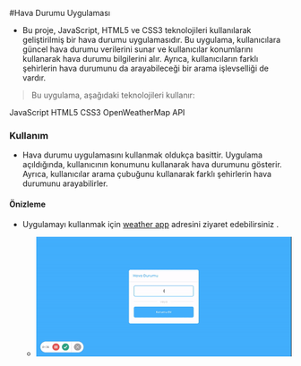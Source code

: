 #Hava Durumu Uygulaması
- Bu proje, JavaScript, HTML5 ve CSS3 teknolojileri kullanılarak geliştirilmiş bir hava durumu uygulamasıdır. Bu uygulama, kullanıcılara güncel hava durumu verilerini sunar ve kullanıcılar konumlarını kullanarak hava durumu bilgilerini alır. Ayrıca, kullanıcıların farklı şehirlerin hava durumunu da arayabileceği bir arama işlevselliği de vardır.

> Bu uygulama, aşağıdaki teknolojileri kullanır:

JavaScript
HTML5
CSS3
OpenWeatherMap API

### Kullanım
- Hava durumu uygulamasını kullanmak oldukça basittir. Uygulama açıldığında, kullanıcının konumunu kullanarak hava durumunu gösterir. Ayrıca, kullanıcılar arama çubuğunu kullanarak farklı şehirlerin hava durumunu arayabilirler.
#### Önizleme 
- Uygulamayı kullanmak için [weather app](https://netweather.netlify.app/)  adresini ziyaret edebilirsiniz .

  - ![app](weather.gif)